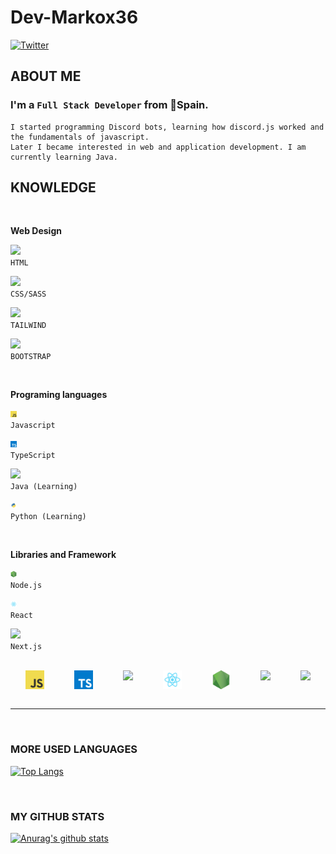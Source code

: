 # Dev-Markox36
<!-- [![Youtube](https://img.shields.io/youtube/channel/subscribers/UCbdd2TLVH7DZ28Dap3a-E3A?style=for-the-badge)](https://www.youtube.com/channel/UCbdd2TLVH7DZ28Dap3a-E3A)
[![Mi Discord](https://img.shields.io/discord/564535543124328459?color=7289da&logo=discord&style=for-the-badge)](https://discord.gg/A8U2mn2dTB) -->
[![Twitter](https://img.shields.io/twitter/follow/dev_markox36?logo=twitter&style=for-the-badge)](https://twitter.com/dev_markox36)



## ABOUT ME

### I'm a `Full Stack Developer` from 📍Spain.
```
I started programming Discord bots, learning how discord.js worked and the fundamentals of javascript.
Later I became interested in web and application development. I am currently learning Java.  
```
## KNOWLEDGE

<br>

**Web Design**

<code><img height="10" src="https://imgur.com/iCuibxU.png"> HTML</code> 

<code><img height="10" src="https://cdn.pixabay.com/photo/2017/08/05/11/16/logo-2582747_1280.png"> CSS/SASS </code> 

<code><img height="10" src="https://upload.wikimedia.org/wikipedia/commons/thumb/d/d5/Tailwind_CSS_Logo.svg/2048px-Tailwind_CSS_Logo.svg.png"> TAILWIND </code>

<code><img height="10" src="https://brandslogos.com/wp-content/uploads/thumbs/bootstrap-logo-vector.svg"> BOOTSTRAP </code> 

<br>

**Programing languages**

<code><img height="10" src="https://raw.githubusercontent.com/github/explore/80688e429a7d4ef2fca1e82350fe8e3517d3494d/topics/javascript/javascript.png"> Javascript</code> 

<code><img height="10" src="https://raw.githubusercontent.com/github/explore/80688e429a7d4ef2fca1e82350fe8e3517d3494d/topics/typescript/typescript.png"> TypeScript</code> 

<code><img height="10" src="https://rodanava.neocities.org/proyectofinal/imagenes/java.jpg"> Java (Learning) </code>

<code><img height="10" src="https://raw.githubusercontent.com/github/explore/80688e429a7d4ef2fca1e82350fe8e3517d3494d/topics/python/python.png"> Python (Learning) </code>

<br>

**Libraries and Framework**

<code><img height="10" src="https://raw.githubusercontent.com/github/explore/80688e429a7d4ef2fca1e82350fe8e3517d3494d/topics/nodejs/nodejs.png"> Node.js</code>  

<code><img height="10" src="https://raw.githubusercontent.com/github/explore/80688e429a7d4ef2fca1e82350fe8e3517d3494d/topics/react/react.png"> React</code>

<code><img height="10" src="https://cdn.auth0.com/blog/logos/nextjs-logo.png"> Next.js</code>  

<br>

<div style="display: flex; justify-content: space-around;">
<img height="30" src="https://raw.githubusercontent.com/github/explore/80688e429a7d4ef2fca1e82350fe8e3517d3494d/topics/javascript/javascript.png">

<img height="30" src="https://raw.githubusercontent.com/github/explore/80688e429a7d4ef2fca1e82350fe8e3517d3494d/topics/typescript/typescript.png">

<img height="30" src="https://rodanava.neocities.org/proyectofinal/imagenes/java.jpg">

<img height="30" src="https://raw.githubusercontent.com/github/explore/80688e429a7d4ef2fca1e82350fe8e3517d3494d/topics/react/react.png">

<img height="30" src="https://raw.githubusercontent.com/github/explore/80688e429a7d4ef2fca1e82350fe8e3517d3494d/topics/nodejs/nodejs.png">

<img height="30" src="https://res.cloudinary.com/escuela-frontend/image/upload/v1624399800/tags/nextjs.png">

<img height="30" src="https://upload.wikimedia.org/wikipedia/commons/thumb/9/91/Electron_Software_Framework_Logo.svg/1200px-Electron_Software_Framework_Logo.svg.png">
</div>

<br />

--- 

<br />

### MORE USED LANGUAGES

[![Top Langs](https://github-readme-stats.vercel.app/api/top-langs/?username=Dev-Markox36&theme=dark&layout=compact)](https://github.com/Dev-Markox36)

<br />

### MY GITHUB STATS

[![Anurag's github stats](https://github-readme-stats.vercel.app/api?username=Dev-Markox36&count_private=true&theme=dark&locale=es&include_all_commits=true&show_icons=true&hide=prs,contribs)](https://github.com/Dev-Markox36)
